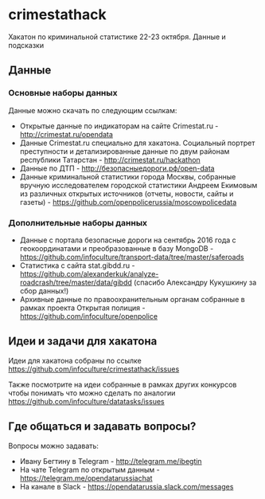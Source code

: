 # crimestathack
Хакатон по криминальной статистике 22-23 октября. Данные и подсказки
## Данные

### Основные наборы данных
Данные можно скачать по следующим ссылкам:
* Открытые данные по индикаторам на сайте Crimestat.ru - http://crimestat.ru/opendata
* Данные Crimestat.ru специально для хакатона. Социальный портрет преступности и детализированные данные по двум районам республики Татарстан - http://crimestat.ru/hackathon
* Данные по ДТП - http://безопасныедороги.рф/open-data
* Данные криминальной статистики города Москвы, собранные вручную исследователем городской статистики Андреем Екимовым из различных открытых источников (отчеты, новости, сайты и газеты) - https://github.com/openpolicerussia/moscowpolicedata

### Дополнительные наборы данных
* Данные с портала безопасные дороги на сентябрь 2016 года с геокоординатами и преобразованные в базу MongoDB - https://github.com/infoculture/transport-data/tree/master/saferoads
* Статистика с сайта stat.gibdd.ru - https://github.com/alexanderkuk/analyze-roadcrash/tree/master/data/gibdd (спасибо Александру Кукушкину за сбор данных!)
* Архивные данные по правоохранительным органам собранные в рамках проекта Открытая полиция - https://github.com/infoculture/openpolice


## Идеи и задачи для хакатона

Идеи для хакатона собраны по ссылке https://github.com/infoculture/crimestathack/issues

Также посмотрите на идеи собранные в рамках других конкурсов чтобы понимать что можно сделать по аналогии 
https://github.com/infoculture/datatasks/issues

## Где общаться и задавать вопросы?

Вопросы можно задавать:
* Ивану Бегтину в Telegram - http://telegram.me/ibegtin
* На чате Telegram по открытым данным - https://telegram.me/opendatarussiachat
* На канале в Slack - https://opendatarussia.slack.com/messages

